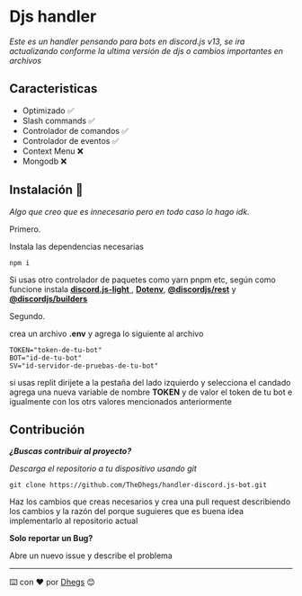 # Djs handler

_Este es un handler pensando para bots en discord.js v13, se ira actualizando conforme la ultima versión de djs o cambios importantes en archivos_

## Caracteristicas

* Optimizado ✅
* Slash commands ✅
* Controlador de comandos ✅
* Controlador de eventos ✅
* Context Menu ❌
* Mongodb ❌

## Instalación 🚀

_Algo que creo que es innecesario pero en todo caso lo hago idk._

Primero.

Instala las dependencias necesarias 

```
npm i
```
Si usas otro controlador de paquetes como yarn pnpm etc, según como funcione instala [**discord.js-light** ](npmjs.com/package/discord.js-light), [**Dotenv**](https://www.npmjs.com/package/dotenv), [**@discordjs/rest**](https://www.npmjs.com/package/@discordjs/rest) y [**@discordjs/builders**](https://www.npmjs.com/package/@discordjs/builders)

Segundo.

crea un archivo **.env** y agrega lo siguiente al archivo

```
TOKEN="token-de-tu-bot"
BOT="id-de-tu-bot"
SV="id-servidor-de-pruebas-de-tu-bot"
```

si usas replit dirijete a la pestaña del lado izquierdo y selecciona el candado agrega una nueva variable de nombre **TOKEN** y de valor el token de tu bot e igualmente con los otrs valores mencionados anteriormente

## Contribución

**_¿Buscas contribuir al proyecto?_**

_Descarga el repositorio a tu dispositivo usando git_

```
git clone https://github.com/TheDhegs/handler-discord.js-bot.git
```
Haz los cambios que creas necesarios y crea una pull request describiendo los cambios y la razón del porque suguieres que es buena idea implementarlo al repositorio actual

**__Solo reportar un Bug?__**

Abre un nuevo issue y describe el problema

---
⌨️ con ❤️ por [Dhegs](https://discord.gg/Hv8Dhv5AZU) 😊